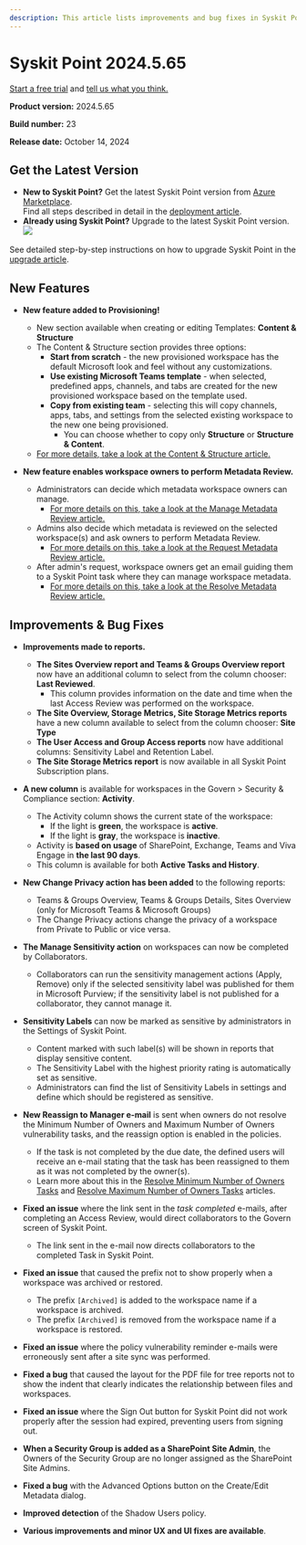 ```yaml
---
description: This article lists improvements and bug fixes in Syskit Point version 2024.5.65
---
```


# Syskit Point 2024.5.65

[Start a free trial](https://www.syskit.com/products/point/free-trial/) and [tell us what you think.](https://www.syskit.com/company/contact-us/)

**Product version:** 2024.5.65 

**Build number:** 23

**Release date:** October 14, 2024

## Get the Latest Version

* **New to Syskit Point?** Get the latest Syskit Point version from [Azure Marketplace](https://azuremarketplace.microsoft.com/en-us/marketplace/apps/syskitltd.syskit\_point).\
 Find all steps described in detail in the [deployment article](../../../set-up-point-enterprise/deployment/deploy-syskit-point.md).
* **Already using Syskit Point?** Upgrade to the latest Syskit Point version.\
 [![](https://aka.ms/deploytoazurebutton)](https://portal.azure.com/#create/Microsoft.Template/uri/https%3A%2F%2Fsyskitassetsstorage.blob.core.windows.net%2Fpoint%2FARMTemplates%2FPointUpdateDeploy%2FPointUpdateTemplate.json)

See detailed step-by-step instructions on how to upgrade Syskit Point in the [upgrade article](../../../set-up-point-enterprise/deployment/upgrade-syskit-point.md).

## New Features

* **New feature added to Provisioning!**
  * New section available when creating or editing Templates: **Content & Structure**
  * The Content & Structure section provides three options:
    * **Start from scratch** - the new provisioned workspace has the default Microsoft look and feel without any customizations.
    * **Use existing Microsoft Teams template** - when selected, predefined apps, channels, and tabs are created for the new provisioned workspace based on the template used. 
    * **Copy from existing team** - selecting this will copy channels, apps, tabs, and settings from the selected existing workspace to the new one being provisioned. 
      * You can choose whether to copy only **Structure** or **Structure & Content**.
  * [For more details, take a look at the Content & Structure article.](../../../governance-and-automation/provisioning/content-and-structure.md)


* **New feature enables workspace owners to perform Metadata Review.**
  * Administrators can decide which metadata workspace owners can manage. 
    * [For more details on this, take a look at the Manage Metadata Review article.](../../../governance-and-automation/metadata/manage-custom-metadata.md)
  * Admins also decide which metadata is reviewed on the selected workspace(s) and ask owners to perform Metadata Review.
    * [For more details on this, take a look at the Request Metadata Review article.](../../../governance-and-automation/metadata/request-metadata-review.md)
  * After admin's request, workspace owners get an email guiding them to a Syskit Point task where they can manage workspace metadata.
    * [For more details on this, take a look at the Resolve Metadata Review article.](../../../point-collaborators/resolve-governance-tasks/metadata-review.md) 

## Improvements & Bug Fixes

* **Improvements made to reports.**
  * **The Sites Overview report and Teams & Groups Overview report** now have an additional column to select from the column chooser: **Last Reviewed**.  
     * This column provides information on the date and time when the last Access Review was performed on the workspace.
  *  **The Site Overview, Storage Metrics, Site Storage Metrics reports** have a new column available to select from the column chooser: **Site Type**
  * **The User Access and Group Access reports** now have additional columns: Sensitivity Label and Retention Label. 
  * **The Site Storage Metrics report** is now available in all Syskit Point Subscription plans. 

* **A new column** is available for workspaces in the Govern > Security & Compliance section: **Activity**.
  * The Activity column shows the current state of the workspace: 
    * If the light is **green**, the workspace is **active**.
    * If the light is **gray**, the workspace is **inactive**.
  * Activity is **based on usage** of SharePoint, Exchange, Teams and Viva Engage in **the last 90 days**.
  * This column is available for both **Active Tasks and History**. 

* **New Change Privacy action has been added** to the following reports: 
  * Teams & Groups Overview, Teams & Groups Details, Sites Overview (only for Microsoft Teams & Microsoft Groups)
  * The Change Privacy actions change the privacy of a workspace from Private to Public or vice versa. 

* **The Manage Sensitivity action** on workspaces can now be completed by Collaborators.
  * Collaborators can run the sensitivity management actions (Apply, Remove) only if the selected sensitivity label was published for them in Microsoft Purview; if the sensitivity label is not published for a collaborator, they cannot manage it.

* **Sensitivity Labels** can now be marked as sensitive by administrators in the Settings of Syskit Point. 
  * Content marked with such label(s) will be shown in reports that display sensitive content.
  * The Sensitivity Label with the highest priority rating is automatically set as sensitive.
  * Administrators can find the list of Sensitivity Labels in settings and define which should be registered as sensitive.

* **New Reassign to Manager e-mail** is sent when owners do not resolve the Minimum Number of Owners and Maximum Number of Owners vulnerability tasks, and the reassign option is enabled in the policies.
  * If the task is not completed by the due date, the defined users will receive an e-mail stating that the task has been reassigned to them as it was not completed by the owner(s).
  * Learn more about this in the [Resolve Minimum Number of Owners Tasks](../../../point-collaborators/resolve-governance-tasks/minimum-number-of-owners.md) and [Resolve Maximum Number of Owners Tasks](../../../point-collaborators/resolve-governance-tasks/maximum-number-of-owners.md) articles. 

* **Fixed an issue** where the link sent in the *task completed* e-mails, after completing an Access Review, would direct collaborators to the Govern screen of Syskit Point.
  * The link sent in the e-mail now directs collaborators to the completed Task in Syskit Point. 

* **Fixed an issue** that caused the prefix not to show properly when a workspace was archived or restored. 
  * The prefix `[Archived]` is added to the workspace name if a workspace is archived.
  * The prefix `[Archived]` is removed from the workspace name if a workspace is restored.  

* **Fixed an issue** where the policy vulnerability reminder e-mails were erroneously sent after a site sync was performed.

* **Fixed a bug** that caused the layout for the PDF file for tree reports not to show the indent that clearly indicates the relationship between files and workspaces. 

* **Fixed an issue** where the Sign Out button for Syskit Point did not work properly after the session had expired, preventing users from signing out. 

* **When a Security Group is added as a SharePoint Site Admin**, the Owners of the Security Group are no longer assigned as the SharePoint Site Admins.  

* **Fixed a bug** with the Advanced Options button on the Create/Edit Metadata dialog.

* **Improved detection** of the Shadow Users policy.

* **Various improvements and minor UX and UI fixes are available**.

